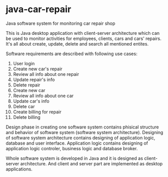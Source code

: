 # java-car-repair

Java software system for monitoring car repair shop

This is Java desktop application with client-server architecture which can be used to monitor activities for employees, clients, cars and cars' repairs. It's all about create, update, delete and search all mentioned entites.

Software requirements are described with following use cases:

1. User login
2. Create new car's repair
3. Review all info about one repair
4. Update repair's info
5. Delete repair
6. Create new car
7. Review all info about one car
8. Update car's info
9. Delete car
10. Create billing for repair
11. Delete billing

Design phase in creating one software system contains phisical structure and behavior of software system (software system architecture). Designing of software system architecture contains designing of application logic, database and user interface. Application logic contains designing of application logic controler, business logic and database broker.

Whole software system is developed in Java and it is designed as client-server architecture. And client and server part are implemented as desktop applications.
